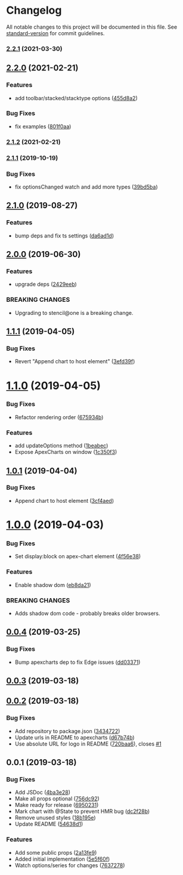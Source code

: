 # Changelog

All notable changes to this project will be documented in this file. See [standard-version](https://github.com/conventional-changelog/standard-version) for commit guidelines.

### [2.2.1](https://github.com/apexcharts/stencil-apexcharts/compare/v2.2.0...v2.2.1) (2021-03-30)

## [2.2.0](https://github.com/apexcharts/stencil-apexcharts/compare/v2.1.2...v2.2.0) (2021-02-21)


### Features

* add toolbar/stacked/stacktype options ([455d8a2](https://github.com/apexcharts/stencil-apexcharts/commit/455d8a2f0a6a345acd541eb2f92eb85f7d7a1491))


### Bug Fixes

* fix examples ([801f0aa](https://github.com/apexcharts/stencil-apexcharts/commit/801f0aaaafa878933fd34f02674d7704d7f21c6c))

### [2.1.2](https://github.com/apexcharts/stencil-apexcharts/compare/v2.1.1...v2.1.2) (2021-02-21)

### [2.1.1](https://github.com/apexcharts/stencil-apexcharts/compare/v2.1.0...v2.1.1) (2019-10-19)


### Bug Fixes

* fix optionsChanged watch and add more types ([39bd5ba](https://github.com/apexcharts/stencil-apexcharts/commit/39bd5ba))

## [2.1.0](https://github.com/apexcharts/stencil-apexcharts/compare/v2.0.0...v2.1.0) (2019-08-27)


### Features

* bump deps and fix ts settings ([da6ad1d](https://github.com/apexcharts/stencil-apexcharts/commit/da6ad1d))

## [2.0.0](https://github.com/apexcharts/stencil-apexcharts/compare/v1.1.1...v2.0.0) (2019-06-30)


### Features

* upgrade deps ([2429eeb](https://github.com/apexcharts/stencil-apexcharts/commit/2429eeb))


### BREAKING CHANGES

* Upgrading to stencil@one is a breaking change.



## [1.1.1](https://github.com/apexcharts/stencil-apexcharts/compare/v1.1.0...v1.1.1) (2019-04-05)


### Bug Fixes

* Revert "Append chart to host element" ([3efd39f](https://github.com/apexcharts/stencil-apexcharts/commit/3efd39f))



# [1.1.0](https://github.com/apexcharts/stencil-apexcharts/compare/v1.0.1...v1.1.0) (2019-04-05)


### Bug Fixes

* Refactor rendering order ([675934b](https://github.com/apexcharts/stencil-apexcharts/commit/675934b))


### Features

* add updateOptions method ([1beabec](https://github.com/apexcharts/stencil-apexcharts/commit/1beabec))
* Expose ApexCharts on window ([1c350f3](https://github.com/apexcharts/stencil-apexcharts/commit/1c350f3))



## [1.0.1](https://github.com/apexcharts/stencil-apexcharts/compare/v1.0.0...v1.0.1) (2019-04-04)


### Bug Fixes

* Append chart to host element ([3cf4aed](https://github.com/apexcharts/stencil-apexcharts/commit/3cf4aed))



# [1.0.0](https://github.com/apexcharts/stencil-apexcharts/compare/v0.0.4...v1.0.0) (2019-04-03)


### Bug Fixes

* Set display:block on apex-chart element ([4f56e38](https://github.com/apexcharts/stencil-apexcharts/commit/4f56e38))


### Features

* Enable shadow dom ([eb8da21](https://github.com/apexcharts/stencil-apexcharts/commit/eb8da21))


### BREAKING CHANGES

* Adds shadow dom code - probably breaks older browsers.



## [0.0.4](https://github.com/apexcharts/stencil-apexcharts/compare/v0.0.3...v0.0.4) (2019-03-25)


### Bug Fixes

* Bump apexcharts dep to fix Edge issues ([dd03371](https://github.com/apexcharts/stencil-apexcharts/commit/dd03371))



## [0.0.3](https://github.com/apexcharts/stencil-apexcharts/compare/v0.0.2...v0.0.3) (2019-03-18)



## [0.0.2](https://github.com/apexcharts/stencil-apexcharts/compare/v0.0.1...v0.0.2) (2019-03-18)


### Bug Fixes

* Add repository to package.json ([3434722](https://github.com/apexcharts/stencil-apexcharts/commit/3434722))
* Update urls in README to apexcharts ([d67b74b](https://github.com/apexcharts/stencil-apexcharts/commit/d67b74b))
* Use absolute URL for logo in README ([720baa6](https://github.com/apexcharts/stencil-apexcharts/commit/720baa6)), closes [#1](https://github.com/apexcharts/stencil-apexcharts/issues/1)



## 0.0.1 (2019-03-18)


### Bug Fixes

* Add JSDoc ([4ba3e28](https://github.com/mikaelkaron/stencil-apexcharts/commit/4ba3e28))
* Make all props optional ([756dc92](https://github.com/mikaelkaron/stencil-apexcharts/commit/756dc92))
* Make ready for release ([6950231](https://github.com/mikaelkaron/stencil-apexcharts/commit/6950231))
* Mark chart with @State to prevent HMR bug ([dc2f28b](https://github.com/mikaelkaron/stencil-apexcharts/commit/dc2f28b))
* Remove unused styles ([18b195e](https://github.com/mikaelkaron/stencil-apexcharts/commit/18b195e))
* Update README ([54638d1](https://github.com/mikaelkaron/stencil-apexcharts/commit/54638d1))


### Features

* Add some public props ([2a13fe9](https://github.com/mikaelkaron/stencil-apexcharts/commit/2a13fe9))
* Added initial implementation ([5e5f60f](https://github.com/mikaelkaron/stencil-apexcharts/commit/5e5f60f))
* Watch options/series for changes ([7637278](https://github.com/mikaelkaron/stencil-apexcharts/commit/7637278))
